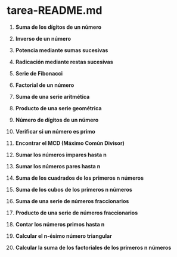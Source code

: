 # tarea-README.md
1. **Suma de los dígitos de un número**
   
2. **Inverso de un número**
   
3. **Potencia mediante sumas sucesivas**
   
4. **Radicación mediante restas sucesivas**
 
5. **Serie de Fibonacci**
 
6. **Factorial de un número**

7. **Suma de una serie aritmética**
  
8. **Producto de una serie geométrica**
  
9. **Número de dígitos de un número**
  
10. **Verificar si un número es primo**
  
11. **Encontrar el MCD (Máximo Común Divisor)**

12. **Sumar los números impares hasta n**
 
13. **Sumar los números pares hasta n**

14. **Suma de los cuadrados de los primeros n números**
   
15. **Suma de los cubos de los primeros n números**
 
16. **Suma de una serie de números fraccionarios**

17. **Producto de una serie de números fraccionarios**
 
18. **Contar los números primos hasta n**

19. **Calcular el n-ésimo número triangular**
 
20. **Calcular la suma de los factoriales de los primeros n números**
 
